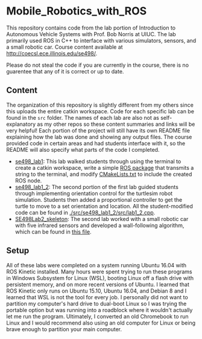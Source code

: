 # Mobile_Robotics_with_ROS
This repository contains code from the lab portion of Introduction to Autonomous Vehicle Systems with Prof. Bob Norris at UIUC. The lab primarily used ROS in C++ to interface with various simulators, sensors, and a small robotic car. Course content available at http://coecsl.ece.illinois.edu/se498/.  
  
Please do not steal the code if you are currently in the course, there is no guarentee that any of it is correct or up to date.  

## Content
The organization of this repository is slightly different from my others since this uploads the entire catkin workspace. Code for each specific lab can be found in the <code>src</code> folder. The names of each lab are also not as self-explanatory as my other repos so these content summaries and links will be very helpful! Each portion of the project will still have its own README file explaining how the lab was done and showing any output files. The course provided code in certain areas and had students interface with it, so the README will also specify what parts of the code I completed.  
* [se498_lab1](https://github.com/monk200/Mobile_Robotics_with_ROS/tree/main/src/se498_lab1): This lab walked students through using the terminal to create a catkin workspace, write a simple [ROS package](https://github.com/monk200/Mobile_Robotics_with_ROS/blob/main/src/se498_lab1/src/lab1.cpp) that transmits a string to the terminal, and modify [CMakeLists.txt](https://github.com/monk200/Mobile_Robotics_with_ROS/blob/main/src/se498_lab1/CMakeLists.txt) to include the created ROS node.
* [se498_lab1_2](https://github.com/monk200/Mobile_Robotics_with_ROS/tree/main/src/se498_lab1_2): The second portion of the first lab guided students through implementing orientation control for the turtlesim robot simulation. Students then added a proportional controller to get the turtle to move to a set orientation and location. All the student-modified code can be found in [./src/se498_lab1_2/src/lab1_2.cpp](https://github.com/monk200/Mobile_Robotics_with_ROS/blob/main/src/se498_lab1_2/src/lab1_2.cpp).
* [SE498Lab2_skeleton](https://github.com/monk200/Mobile_Robotics_with_ROS/tree/main/src/SE498Lab2_skeleton): The second lab worked with a small robotic car with five infrared sensors and developed a wall-following algorithm, which can be found in [this file](https://github.com/monk200/Mobile_Robotics_with_ROS/blob/main/src/SE498Lab2_skeleton/src/wallfollow.cpp).

## Setup
All of these labs were completed on a system running Ubuntu 16.04 with ROS Kinetic installed. Many hours were spent trying to run these programs in Windows Subsystem for Linux (WSL), booting Linux off a flash drive with persistent memory, and on more recent versions of Ubuntu. I learned that ROS Kinetic only runs on Ubuntu 15.10, Ubuntu 16.04, and Debian 8 and I learned that WSL is not the tool for every job. I personally did not want to partition my computer's hard drive to dual-boot Linux so I was trying the portable option but was running into a roadblock where it wouldn't actually let me run the program. Ultimately, I converted an old Chromebook to run Linux and I would recommend also using an old computer for Linux or being brave enough to partition your main computer.
